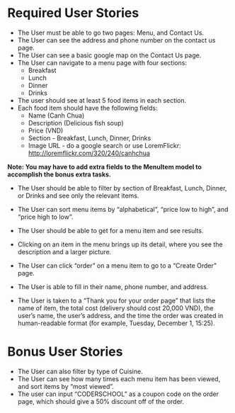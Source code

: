 # Required User Stories
- The User must be able to go two pages: Menu, and Contact Us.
- The User can see the address and phone number on the contact us page.
- The User can see a basic google map on the Contact Us page.
- The User can navigate to a menu page with four sections:
	- Breakfast
	- Lunch
	- Dinner
	- Drinks
- The user should see at least 5 food items in each section.
- Each food item should have the following fields:
	- Name (Canh Chua)
	- Description (Delicious fish soup)
	- Price (VND)
	- Section - Breakfast, Lunch, Dinner, Drinks
	- Image URL - do a google search or use LoremFlickr: http://loremflickr.com/320/240/canhchua
 
**Note: You may have to add extra fields to the MenuItem model to accomplish the bonus extra tasks.**

- The User should be able to filter by section of Breakfast, Lunch, Dinner, or Drinks and see only the relevant items.
- The User can sort menu items by “alphabetical”, “price low to high”, and “price high to low”.
- The User should be able to get for a menu item and see results.

- Clicking on an item in the menu brings up its detail, where you see the description and a larger picture.
- The User can click “order” on a menu item to go to a “Create Order” page.
- The User is able to fill in their name, phone number, and address.
- The User is taken to a “Thank you for your order page” that lists the name of item, the total cost (delivery should cost 20,000 VND), the user’s name, the user’s address, and the time the order was created in human-readable format (for example, Tuesday, December 1, 15:25).

# Bonus User Stories
- The User can also filter by type of Cuisine.
- The User can see how many times each menu item has been viewed, and sort items by “most viewed”.
- The user can input “CODERSCHOOL” as a coupon code on the order page, which should give a 50% discount off of the order.